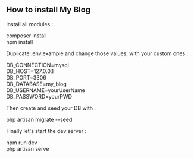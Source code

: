## How to install My Blog

Install all modules :

composer install   
npm install

Duplicate .env.example and change those values, with your custom ones :

DB_CONNECTION=mysql   
DB_HOST=127.0.0.1   
DB_PORT=3306   
DB_DATABASE=my_blog   
DB_USERNAME=yourUserName   
DB_PASSWORD=yourPWD   

Then create and seed your DB with :

php artisan migrate --seed

Finally let's start the dev server :

npm run dev   
php artisan serve
